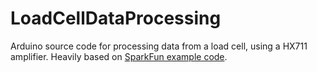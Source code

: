 # LoadCellDataProcessing
Arduino source code for processing data from a load cell, using a HX711 amplifier.
Heavily based on [SparkFun example code](https://github.com/sparkfun/HX711-Load-Cell-Amplifier). 
